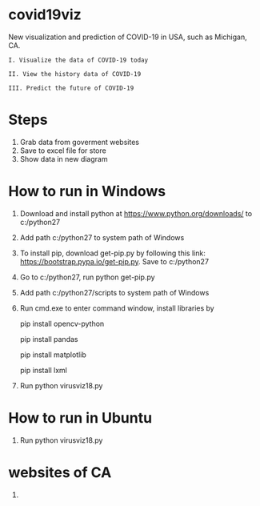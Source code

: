 # covid19viz
New visualization and prediction of COVID-19 in USA, such as Michigan, CA.

    I. Visualize the data of COVID-19 today

    II. View the history data of COVID-19

    III. Predict the future of COVID-19

# Steps
1. Grab data from goverment websites
2. Save to excel file for store
3. Show data in new diagram

# How to run in Windows
1. Download and install python at https://www.python.org/downloads/ to c:/python27
2. Add path c:/python27 to system path of Windows
3. To install pip, download get-pip.py by following this link: https://bootstrap.pypa.io/get-pip.py. Save to c:/python27
4. Go to c:/python27, run python get-pip.py
5. Add path c:/python27/scripts to system path of Windows
6. Run cmd.exe to enter command window, install libraries by 

     pip install opencv-python
     
     pip install pandas
     
     pip install matplotlib
     
     pip install lxml

7. Run python virusviz18.py

# How to run in Ubuntu
1. Run python virusviz18.py

# websites of CA
1. 


